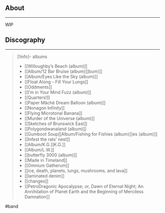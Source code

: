 ## About
___
WIP

## Discography 
___
>[!info]- albums
>
>- [[Willoughby’s Beach (album)]]
>- [[Album/12 Bar Bruise (album)]]bum)]]
>- [[Album/Eyes Like the Sky (album)]]
>- [[Float Along - Fill Your Lungs]]
>- [[Oddments]]
>- [[I’m in Your Mind Fuzz (album)]]
>- [[Quarters!]]
>- [[Paper Mâché Dream Balloon (album)]]
>- [[Nonagon Infinity]]
>- [[Flying Microtonal Banana]]
>- [[Murder of the Universe (album)]]
>- [[Sketches of Brunswick East]]
>- [[Polygondwanaland (album)]]
>- [[Gumboot Soup[[Album/Fishing for Fishies (album)]]es (album)]]
>- [[Infest the rats’ nest]]
>- [[Album/K.G.]]K.G.]]
>- [[Album/L.W.]]
>- [[butterfly 3000 (album)]]
>- [[Made in Timeland]]
>- [[Omnium Gatherum]]
>- [[ice, death, planets, lungs, mushrooms, and lava]]
>- [[laminated denim]]
>- [[changes]]
>- [[PetroDragonic Apocalypse; or, Dawn of Eternal Night; An Annihilation of Planet Earth and the Beginning of Merciless Damnation]]

#band